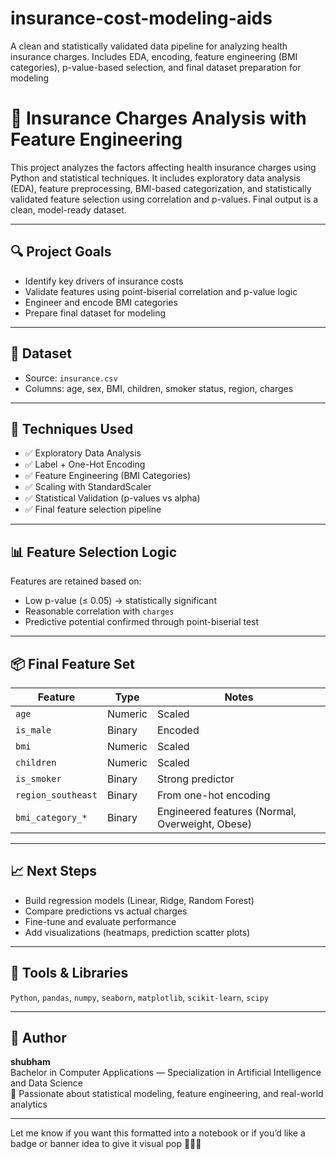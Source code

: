 # insurance-cost-modeling-aids
A clean and statistically validated data pipeline for analyzing health insurance charges. Includes EDA, encoding, feature engineering (BMI categories), p-value-based selection, and final dataset preparation for modeling
# 🏥 Insurance Charges Analysis with Feature Engineering

This project analyzes the factors affecting health insurance charges using Python and statistical techniques. It includes exploratory data analysis (EDA), feature preprocessing, BMI-based categorization, and statistically validated feature selection using correlation and p-values. Final output is a clean, model-ready dataset.

---

## 🔍 Project Goals

- Identify key drivers of insurance costs
- Validate features using point-biserial correlation and p-value logic
- Engineer and encode BMI categories
- Prepare final dataset for modeling

---

## 📁 Dataset

- Source: `insurance.csv`
- Columns: age, sex, BMI, children, smoker status, region, charges

---

## 🔧 Techniques Used

- ✅ Exploratory Data Analysis
- ✅ Label + One-Hot Encoding
- ✅ Feature Engineering (BMI Categories)
- ✅ Scaling with StandardScaler
- ✅ Statistical Validation (p-values vs alpha)
- ✅ Final feature selection pipeline

---

## 📊 Feature Selection Logic

Features are retained based on:
- Low p-value (≤ 0.05) → statistically significant
- Reasonable correlation with `charges`
- Predictive potential confirmed through point-biserial test

---

## 📦 Final Feature Set

| Feature             | Type       | Notes                         |
|---------------------|------------|-------------------------------|
| `age`               | Numeric    | Scaled                       |
| `is_male`           | Binary     | Encoded                      |
| `bmi`               | Numeric    | Scaled                       |
| `children`          | Numeric    | Scaled                       |
| `is_smoker`         | Binary     | Strong predictor              |
| `region_southeast`  | Binary     | From one-hot encoding         |
| `bmi_category_*`     | Binary     | Engineered features (Normal, Overweight, Obese) |

---

## 📈 Next Steps

- Build regression models (Linear, Ridge, Random Forest)
- Compare predictions vs actual charges
- Fine-tune and evaluate performance
- Add visualizations (heatmaps, prediction scatter plots)

---

## 🚀 Tools & Libraries

`Python`, `pandas`, `numpy`, `seaborn`, `matplotlib`, `scikit-learn`, `scipy`

---

## 💬 Author

**shubham**  
Bachelor in Computer Applications — Specialization in Artificial Intelligence and Data Science  
📍 Passionate about statistical modeling, feature engineering, and real-world analytics

---

Let me know if you want this formatted into a notebook or if you’d like a badge or banner idea to give it visual pop 👨‍💻✨
